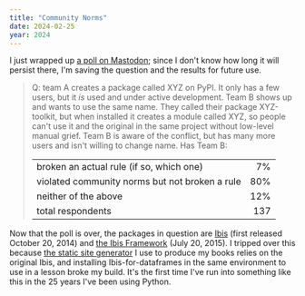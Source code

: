 ```yaml
---
title: "Community Norms"
date: 2024-02-25
year: 2024
---
```


I just wrapped up [a poll on Mastodon][mastodon-poll];
since I don't know how long it will persist there,
I'm saving the question and the results for future use.

<blockquote>
<p>
Q: team A creates a package called XYZ on PyPI.
It only has a few users, but it <em>is</em> used and under active development.
Team B shows up and wants to use the same name.
They called their package XYZ-toolkit, but when installed it creates a module called XYZ,
so people can't use it and the original in the same project without low-level manual grief.
Team B is aware of the conflict, but has many more users and isn't willing to change name.
Has Team B:
</p>

<table>
  <tr><td>broken an actual rule (if so, which one)</td><td align="right"> 7%</td></tr>
  <tr><td>violated community norms but not broken a rule</td><td align="right">80%</td></tr>
  <tr><td>neither of the above</td><td align="right">12%</td></tr>
  <tr><td>total respondents</td><td align="right">137</td></tr>
</table>
</blockquote>

Now that the poll is over,
the packages in question are [Ibis][pypi-ibis] (first released October 20, 2014)
and [the Ibis Framework][pypi-ibis-framework] (July 20, 2015).
I tripped over this because [the static site generator][ark] I use to produce my books
relies on the original Ibis,
and installing Ibis-for-dataframes in the same environment to use in a lesson broke my build.
It's the first time I've run into something like this in the 25 years I've been using Python.

[ark]: https://www.dmulholl.com/docs/ark/main/
[mastodon-poll]: https://mastodon.social/deck/@gvwilson/111974909759293702
[pypi-ibis]: https://pypi.org/project/ibis/
[pypi-ibis-framework]: https://pypi.org/project/ibis-framework/
